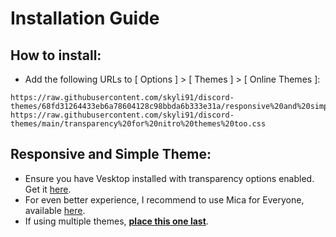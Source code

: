 # Installation Guide

## How to install:

- Add the following URLs to [ Options ] > [ Themes ] > [ Online Themes ]:

```
https://raw.githubusercontent.com/skyli91/discord-themes/68fd31264433eb6a78604128c98bbda6b333e31a/responsive%20and%20simple.css
https://raw.githubusercontent.com/skyli91/discord-themes/main/transparency%20for%20nitro%20themes%20too.css
```

## Responsive and Simple Theme:

- Ensure you have Vesktop installed with transparency options enabled. Get it [here](https://github.com/Vencord/Vesktop/releases).
- For even better experience, I recommend to use Mica for Everyone, available [here](https://github.com/MicaForEveryone/MicaForEveryone/releases).
- If using multiple themes, <u>**place this one last**</u>.
